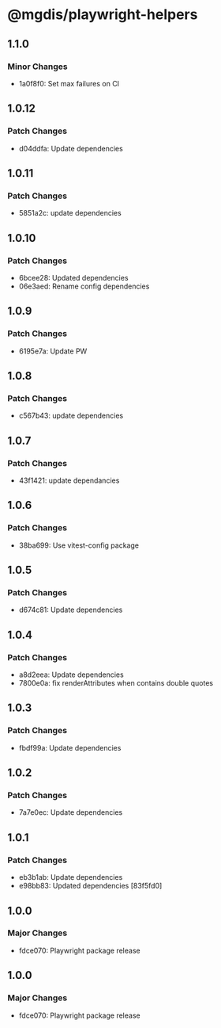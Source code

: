 # @mgdis/playwright-helpers

## 1.1.0

### Minor Changes

- 1a0f8f0: Set max failures on CI

## 1.0.12

### Patch Changes

- d04ddfa: Update dependencies

## 1.0.11

### Patch Changes

- 5851a2c: update dependencies

## 1.0.10

### Patch Changes

- 6bcee28: Updated dependencies
- 06e3aed: Rename config dependencies

## 1.0.9

### Patch Changes

- 6195e7a: Update PW

## 1.0.8

### Patch Changes

- c567b43: update dependencies

## 1.0.7

### Patch Changes

- 43f1421: update dependancies

## 1.0.6

### Patch Changes

- 38ba699: Use vitest-config package

## 1.0.5

### Patch Changes

- d674c81: Update dependencies

## 1.0.4

### Patch Changes

- a8d2eea: Update dependencies
- 7800e0a: fix renderAttributes when contains double quotes

## 1.0.3

### Patch Changes

- fbdf99a: Update dependencies

## 1.0.2

### Patch Changes

- 7a7e0ec: Update dependencies

## 1.0.1

### Patch Changes

- eb3b1ab: Update dependencies
- e98bb83: Updated dependencies [83f5fd0]

## 1.0.0

### Major Changes

- fdce070: Playwright package release

## 1.0.0

### Major Changes

- fdce070: Playwright package release
